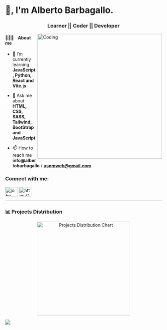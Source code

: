 # 👋, I'm Alberto Barbagallo.

<h3 align="center">Learner || Coder || Developer</h3>

<img align="right" alt="Coding" width="400" src="https://raw.githubusercontent.com/TheDudeThatCode/TheDudeThatCode/master/Assets/Developer.gif">

#### 🧑🏽‍💻 &nbsp;&nbsp; About me

- 🌱 I’m currently learning **JavaScript, Python, React and Vite.js**

- 💬 Ask me about **HTML, CSS, SASS, Tailwind, BootStrap and JavaScript**

- 📫 How to reach me **info@albertobarbagallo** / **usnmweb@gmail.com**

<h3 align="left">Connect with me: </h3>

<p align="left">
<a href="https://www.linkedin.com/in/albertobarbagallo/" target="https://www.linkedin.com/in/albertobarbagallo/"><img align="center" src="https://raw.githubusercontent.com/rahuldkjain/github-profile-readme-generator/master/src/images/icons/Social/linked-in-alt.svg" alt="john marco tolentino" height="30" width="40" /></a>
<a href="https://www.instagram.com/usnm_web" target="https://www.instagram.com/usnm_web"><img align="center" src="https://raw.githubusercontent.com/rahuldkjain/github-profile-readme-generator/master/src/images/icons/Social/instagram.svg" alt="https://www.instagram.com/usnm_web" height="30" width="40" /></a>
</p>

<hr>

### 📊 Projects Distribution

<p align="center">
  <img src="https://quickchart.io/chart?c={type:'pie',data:{labels:['React','WordPress'],datasets:[{data:[60,40]}]}}" alt="Projects Distribution Chart" width="300">
</p>

[![](https://visitcount.itsvg.in/api?id=usnmweb&label=Profile%20Views&color=0&icon=0&pretty=true)](https://visitcount.itsvg.in)

